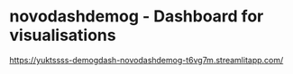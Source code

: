# novodashdemog - Dashboard for visualisations

https://yuktssss-demogdash-novodashdemog-t6vg7m.streamlitapp.com/
